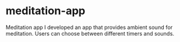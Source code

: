 # meditation-app
Meditation app
I developed an app that provides ambient sound for meditation.
Users can choose between different timers and sounds.
